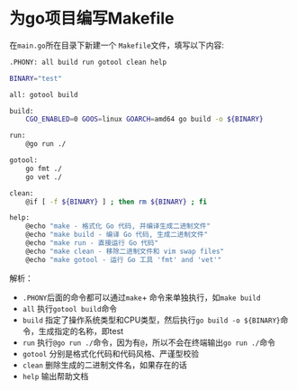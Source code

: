 # 为go项目编写Makefile

在`main.go`所在目录下新建一个 `Makefile`文件，填写以下内容:
```sh
.PHONY: all build run gotool clean help

BINARY="test"

all: gotool build

build:
	CGO_ENABLED=0 GOOS=linux GOARCH=amd64 go build -o ${BINARY}

run:
	@go run ./

gotool:
	go fmt ./
	go vet ./

clean:
	@if [ -f ${BINARY} ] ; then rm ${BINARY} ; fi

help:
	@echo "make - 格式化 Go 代码, 并编译生成二进制文件"
	@echo "make build - 编译 Go 代码, 生成二进制文件"
	@echo "make run - 直接运行 Go 代码"
	@echo "make clean - 移除二进制文件和 vim swap files"
	@echo "make gotool - 运行 Go 工具 'fmt' and 'vet'"
```

解析：
- `.PHONY`后面的命令都可以通过`make`+ 命令来单独执行，如`make build`
- `all` 执行`gotool build`命令
- `build` 指定了操作系统类型和CPU类型，然后执行`go build -o ${BINARY}`命令，生成指定的名称，即test
- `run` 执行`@go run ./`命令，因为有`@`，所以不会在终端输出`go run ./`命令
- `gotool`  分别是格式化代码和代码风格、严谨型校验
- `clean` 删除生成的二进制文件名，如果存在的话
- `help`  输出帮助文档